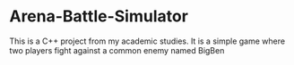 # Arena-Battle-Simulator
This is a C++ project from my academic studies. It is a simple game where two players fight against a common enemy named BigBen


